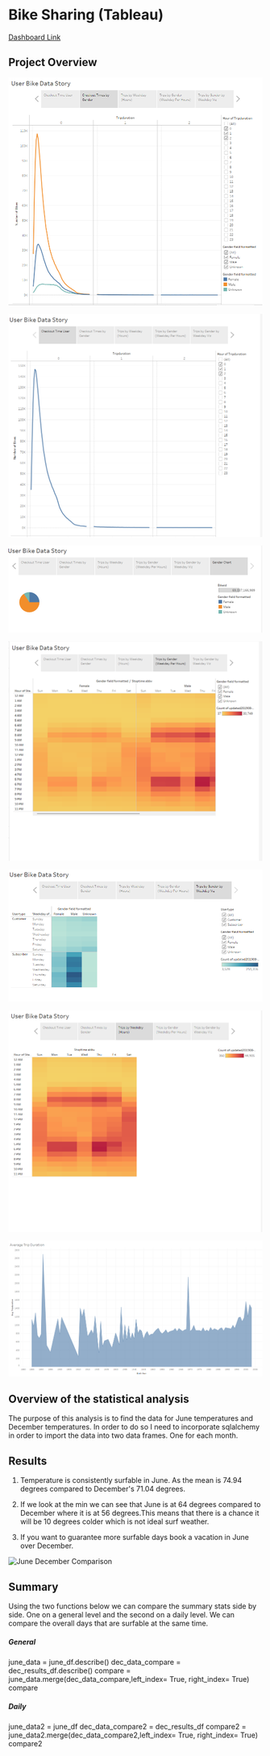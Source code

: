 # Bike Sharing (Tableau)

[Dashboard Link](https://public.tableau.com/app/profile/anthony.bahena/viz/BikeSharing_16776292278030/UserBikeDataStory?publish=yes)

## Project Overview

![Checkout Times Gender](Images/Checkout_Times_Gender.png)

![Checkout Times User](Images/Checkout_time_user.png)

![Gender_chart](Images/Gender_chart.png)

![Trips_by_gender](Images/Trips_by_gender.png)

![Trips_by_gender_weekday](Images/Trips_by_gender_weekday.png)

![Trips_by_weekday](Images/Trips_by_weekday.png)

![avg_trip_duration_birthyear.png](Images/avg_trip_duration_birthyear.png)


## Overview of the statistical analysis
The purpose of this analysis is to find the data for June temperatures and December temperatures. In order to do so I need to incorporate sqlalchemy in order to import the data into two data frames. One for each month.

## Results

1. Temperature is consistently surfable in June. 
As the mean is 74.94 degrees compared to December's 71.04 degrees.

2. If we look at the min we can see that June is at 64 degrees compared to December where it is at 56 degrees.This means that there is a chance it will be 10 degrees colder which is not ideal surf weather.

3. If you want to guarantee more surfable days book a vacation in June over December.

![June December Comparison](June_December_stats.png)

## Summary

Using the two functions below we can compare the summary stats side by side. One on a general level and the second on a daily level. We can compare the overall days that are surfable at the same time.

##### General
june_data = june_df.describe()
dec_data_compare = dec_results_df.describe()
compare = june_data.merge(dec_data_compare,left_index= True, right_index= True)
compare

##### Daily
june_data2 = june_df
dec_data_compare2 = dec_results_df
compare2 = june_data2.merge(dec_data_compare2,left_index= True, right_index= True)
compare2
